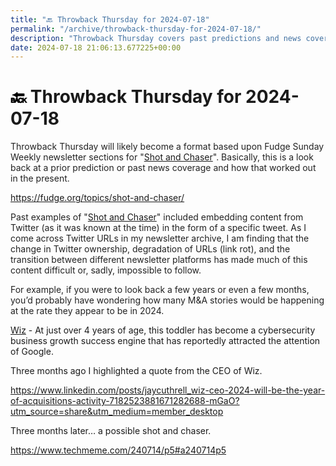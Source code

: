 ```yaml
---
title: "🔙 Throwback Thursday for 2024-07-18"
permalink: "/archive/throwback-thursday-for-2024-07-18/"
description: "Throwback Thursday covers past predictions and news coverage, highlighting the evolution of a cybersecurity success story."
date: 2024-07-18 21:06:13.677225+00:00
---
```


<!-- buttondown-editor-mode: plaintext --><h1><span style="color: rgb(0, 0, 0)">🔙 </span>Throwback Thursday for 2024-07-18</h1><p><span style="color: rgb(34, 34, 34)">Throwback Thursday will likely become a format based upon Fudge Sunday Weekly newsletter sections for "</span><a target="_blank" rel="noopener noreferrer nofollow" href="https://fudge.org/topics/shot-and-chaser/?utm_source=hot-fudge-daily&amp;utm_medium=email&amp;utm_campaign=throwback-thursday">Shot and Chaser</a><span style="color: rgb(34, 34, 34)">". Basically, this is a look back at a prior prediction or past news coverage and how that worked out in the present.</span></p><p><a target="_blank" rel="noopener noreferrer nofollow" href="https://fudge.org/topics/shot-and-chaser/">https://fudge.org/topics/shot-and-chaser/</a></p><p><span style="color: rgb(34, 34, 34)">Past examples of "</span><a target="_blank" rel="noopener noreferrer nofollow" href="https://fudge.org/topics/shot-and-chaser/?utm_source=hot-fudge-daily&amp;utm_medium=email&amp;utm_campaign=throwback-thursday">Shot and Chaser</a><span style="color: rgb(34, 34, 34)">" included embedding content from Twitter (as it was known at the time) in the form of a specific tweet. As I come across Twitter URLs in my newsletter archive, I am finding that the change in Twitter ownership, degradation of URLs (link rot), and the transition between different newsletter platforms has made much of this content difficult or, sadly, impossible to follow.</span></p><p><span style="color: rgb(34, 34, 34)">For example, if you were to look back a few years or even a few months, you’d probably have wondering how many M&amp;A stories would be happening at the rate they appear to be in 2024.</span></p><p><a target="_blank" rel="noopener noreferrer nofollow" href="https://en.wikipedia.org/wiki/Wiz_(company)">Wiz</a> - At just over 4 years of age, this toddler has become a cybersecurity business growth success engine that has reportedly attracted the attention of Google.</p><p>Three months ago I highlighted a quote from the CEO of Wiz.</p><p><a target="_blank" rel="noopener noreferrer nofollow" href="https://www.linkedin.com/posts/jaycuthrell_wiz-ceo-2024-will-be-the-year-of-acquisitions-activity-7182523881671282688-mGaO?utm_source=share&amp;utm_medium=member_desktop">https://www.linkedin.com/posts/jaycuthrell_wiz-ceo-2024-will-be-the-year-of-acquisitions-activity-7182523881671282688-mGaO?utm_source=share&amp;utm_medium=member_desktop</a></p><p>Three months later… a possible shot and chaser.</p><p><a target="_blank" rel="noopener noreferrer nofollow" href="https://www.techmeme.com/240714/p5#a240714p5">https://www.techmeme.com/240714/p5#a240714p5</a></p><p></p><p></p>